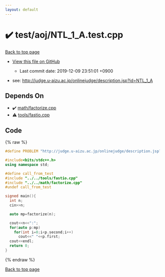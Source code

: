 ```yaml
---
layout: default
---
```


<!-- mathjax config similar to math.stackexchange -->
<script type="text/javascript" async
  src="https://cdnjs.cloudflare.com/ajax/libs/mathjax/2.7.5/MathJax.js?config=TeX-MML-AM_CHTML">
</script>
<script type="text/x-mathjax-config">
  MathJax.Hub.Config({
    TeX: { equationNumbers: { autoNumber: "AMS" }},
    tex2jax: {
      inlineMath: [ ['$','$'] ],
      processEscapes: true
    },
    "HTML-CSS": { matchFontHeight: false },
    displayAlign: "left",
    displayIndent: "2em"
  });
</script>

<script type="text/javascript" src="https://cdnjs.cloudflare.com/ajax/libs/jquery/3.4.1/jquery.min.js"></script>
<script src="https://cdn.jsdelivr.net/npm/jquery-balloon-js@1.1.2/jquery.balloon.min.js" integrity="sha256-ZEYs9VrgAeNuPvs15E39OsyOJaIkXEEt10fzxJ20+2I=" crossorigin="anonymous"></script>
<script type="text/javascript" src="../../../assets/js/copy-button.js"></script>
<link rel="stylesheet" href="../../../assets/css/copy-button.css" />


# :heavy_check_mark: test/aoj/NTL_1_A.test.cpp
<a href="../../../index.html">Back to top page</a>

* <a href="{{ site.github.repository_url }}/blob/master/test/aoj/NTL_1_A.test.cpp">View this file on GitHub</a>
    - Last commit date: 2019-12-09 23:51:01 +0900


* see: <a href="http://judge.u-aizu.ac.jp/onlinejudge/description.jsp?id=NTL_1_A">http://judge.u-aizu.ac.jp/onlinejudge/description.jsp?id=NTL_1_A</a>


## Depends On
* :heavy_check_mark: <a href="../../../library/math/factorize.cpp.html">math/factorize.cpp</a>
* :warning: <a href="../../../library/tools/fastio.cpp.html">tools/fastio.cpp</a>


## Code
{% raw %}
```cpp
#define PROBLEM "http://judge.u-aizu.ac.jp/onlinejudge/description.jsp?id=NTL_1_A"

#include<bits/stdc++.h>
using namespace std;

#define call_from_test
#include "../../tools/fastio.cpp"
#include "../../math/factorize.cpp"
#undef call_from_test

signed main(){
  int n;
  cin>>n;

  auto mp=factorize(n);

  cout<<n<<":";
  for(auto p:mp)
    for(int i=0;i<p.second;i++)
      cout<<" "<<p.first;
  cout<<endl;
  return 0;
}

```
{% endraw %}

<a href="../../../index.html">Back to top page</a>

